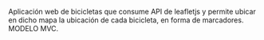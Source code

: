 Aplicación web de bicicletas que consume API de leafletjs y permite ubicar en dicho mapa la ubicación de cada bicicleta, en forma de marcadores. MODELO MVC.